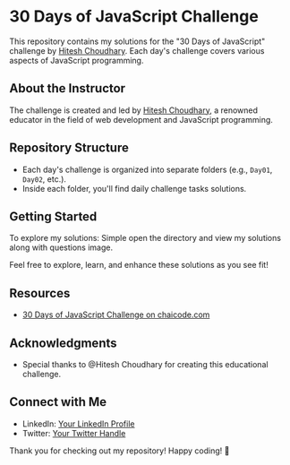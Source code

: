 # 30 Days of JavaScript Challenge

This repository contains my solutions for the "30 Days of JavaScript" challenge by [Hitesh Choudhary](https://chaicode.com). Each day's challenge covers various aspects of JavaScript programming.

## About the Instructor

The challenge is created and led by [Hitesh Choudhary](https://chaicode.com), a renowned educator in the field of web development and JavaScript programming.

## Repository Structure

- Each day's challenge is organized into separate folders (e.g., `Day01`, `Day02`, etc.).
- Inside each folder, you'll find daily challenge tasks solutions.

## Getting Started

To explore my solutions: Simple open the directory and view my solutions along with questions image.

Feel free to explore, learn, and enhance these solutions as you see fit!

## Resources

- [30 Days of JavaScript Challenge on chaicode.com](https://chaicode.com)

## Acknowledgments

- Special thanks to @Hitesh Choudhary for creating this educational challenge.

## Connect with Me

- LinkedIn: [Your LinkedIn Profile](https://www.linkedin.com/in/aryan-barde-6828a8254/)
- Twitter: [Your Twitter Handle](https://twitter.com/aryan62505)


Thank you for checking out my repository! Happy coding! 🚀
